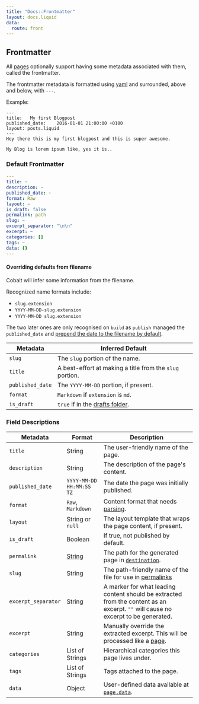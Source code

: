 ```yaml
---
title: "Docs::Frontmatter"
layout: docs.liquid
data:
  route: front
---
```

## Frontmatter

All [pages](/docs/pages) optionally support having some metadata
associated with them, called the frontmatter.

The frontmatter metadata is formatted using [yaml](http://yaml.org/) and
surrounded, above and below, with `---`.

Example:

```
---
title:   My first Blogpost
published_date:    2016-01-01 21:00:00 +0100
layout: posts.liquid
---
Hey there this is my first blogpost and this is super awesome.

My Blog is lorem ipsum like, yes it is..
```

### Default Frontmatter

```yaml
---
title: ~
description: ~
published_date: ~
format: Raw
layout: ~
is_draft: false
permalink: path
slug: ~
excerpt_separator: "\n\n"
excerpt: ~
categories: []
tags: ~
data: {}
---
```

#### Overriding defaults from filename

Cobalt will infer some information from the filename.

Recognized name formats include:
- `slug.extension`
- `YYYY-MM-DD-slug.extension`
- `YYYY-MM-DD slug.extension`

The two later ones are only recognised on `build` as `publish` managed the
`published_date` and [prepend the date to the filename by default](/docs/usage).

Metadata         | Inferred Default
-----------------|-----------------
`slug`           | The `slug` portion of the name.
`title`          | A best-effort at making a title from the `slug` portion.
`published_date` | The `YYYY-MM-DD` portion, if present.
`format`         | `Markdown` if `extension` is `md`.
`is_draft`       | `true` if in the [drafts folder](/docs/directory).

### Field Descriptions

Metadata            | Format           | Description
--------------------|------------------|-------------
`title`             | String           | The user-friendly name of the page.
`description`       | String           | The description of the page's content.
`published_date`    | `YYYY-MM-DD HH:MM:SS TZ` | The date the page was initially published.
`format`            | `Raw`, `Markdown`        | Content format that needs [parsing](/docs/pages).
`layout`            | String or `null` | The layout template that wraps the page content, if present.
`is_draft`          | Boolean          | If true, not published by default.
`permalink`         | [String](/docs/permalink) | The path for the generated page in [`destination`](/docs/directory).
`slug`              | String           | The path-friendly name of the file for use in [permalinks](/docs/permalink)
`excerpt_separator` | String           | A marker for what leading content should be extracted from the content as an excerpt.  `""` will cause no excerpt to be generated.
`excerpt`           | String           | Manually override the extracted excerpt.  This will be processed like a [page](/docs/pages).
`categories`        | List of Strings  | Hierarchical categories this page lives under.
`tags`              | List of Strings  | Tags attached to the page.
`data`              | Object           | User-defined data available at [`page.data`](/docs/variables).

